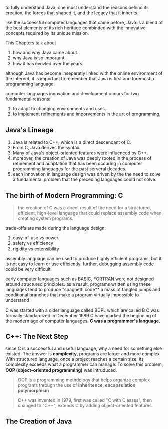 to fully understand Java, one must understand the reasons behind its creation, the forces that shaped it, and the legacy that it inherits.

like the successful computer languages that came before, Java is a blend of the best elements of its rich heritage combinded with the innovative concepts
required by its unique mission.

This Chapters talk about 
1. how and why Java came about.
2. why Java is so important.
3. how it has evovled over the years.

although Java has become inseparatly linked with the online environment of the Internet,
it is important to remember that Java is first and foremost a programming language.

computer languages innovation and development occurs for two fundamental reasons:
1. to adapt to changing environments and uses.
2. to implement refinements and imporvements in the art of programming.

## Java's Lineage
1. Java is related to C++, which is a direct descendant of C.
2. From C, Java derives the syntax.
3. Many of Java's object-oriented features were influenced by C++.
4. moreover, the creation of Java was deeply rooted in the process of refinement and adaptation that has been occuring in computer programming languages
   for the past serveral decades.
5. each innovation in language design was driven by the the need to solve a fundamental problem that the preceding languages could not solve.

## The birth of Modern Programming: C
> the creation of C was a direct result of the need for a structured, efficient, high-level language
> that could replace assembly code when creating system programs.

trade-offs are made during the language design:
1. easy-of-use vs power.
2. safety vs efficiency
3. rigidity vs extensibility

assembly language can be used to produce highly efficient programs, but it is not easy to learn or use efficiently.
further, debugging assembly code could be very difficult

early computer languages such as BASIC, FORTRAN were not designed around structured principles.
as a result, programs written using these languages tend to produce "spaghetti code**
a mass of tangled jumps and conditional branches that make a program virtually impossible to understand

C was started with a older language called BCPL which are called B
C was formally standardized in December 1989
C have marked the beginning of the modern age of computer languages.
**C was a programmer's language.**

## C++: The Next Step

since C is a successful and useful language, why a need for something else existed.
The answer is **complexity**, programs are larger and more complex
With structured language, once a project reaches a certain size, its complexity exceeds what a programmer can manage.
To solve this problem, **OOP (object-oriented programming)** was intruduced.
> OOP is a programming methdology that helps organize complex programs through the use of **inheritence**, **encapsulation**, **polymorphism**

> C++ was invented in 1979, first was called "C with Classes", then changed to "C++", extends C by adding object-oriented features.

## The Creation of Java
